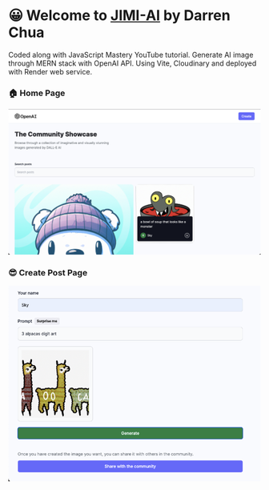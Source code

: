 # 😀 Welcome to [JIMI-AI](https://jimi-ai-frontend.onrender.com/) by Darren Chua

Coded along with JavaScript Mastery YouTube tutorial. Generate AI image through MERN stack with OpenAI API. Using Vite, Cloudinary and deployed with Render web service.

### 🏠 Home Page
![Preview](client/public/preview.png)

### 😎 Create Post Page
![Preview](client/public/preview1.png)